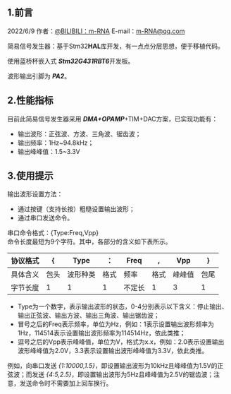 ## 1.前言
2022/6/9  作者：[@BILIBILI：m-RNA](https://space.bilibili.com/41224928  "@BILIBILI：m-RNA 个人主页")    E-mail：m-RNA@qq.com      

 简易信号发生器：基于Stm32**HAL**库开发，有一点点分层思想，便于移植代码。

使用蓝桥杯嵌入式 ***Stm32G431RBT6***开发板。

波形输出引脚为 ***PA2***。
## 2.性能指标
目前此简易信号发生器采用 ***DMA+OPAMP***+TIM+DAC方案，已实现功能有：
- 输出波形：正弦波、方波、三角波、锯齿波；
- 输出频率：1Hz~94.8kHz；
- 输出峰峰值：1.5~3.3V

## 3.使用提示
输出波形设置方法：
- 通过按键（支持长按）粗糙设置输出波形；
- 通过串口发送命令。 

串口命令格式：{Type:Freq,Vpp}  
命令长度最短为9个字符。其中，各部分的含义如下表所示。  

| 协议格式 | {    | Type     | ：   | Freq   | ,    | Vpp    | }    |
| -------- | ---- | -------- | ---- | ------ | ---- | ------ | ---- |
| 具体含义 | 包头 | 波形种类 | 格式 | 频率   | 格式 | 峰峰值 | 包尾 |
| 字节长度 | 1    | 1        | 1    | 不定长 | 1    | 3      | 1    |

- Type为一个数字，表示输出波形的状态，0-4分别表示以下含义：停止输出、输出正弦波、输出方波、输出三角波、输出锯齿波；  
- 冒号之后的Freq表示频率，单位为Hz，例如：1表示设置输出波形频率为1Hz，114514表示设置输出波形频率为114514Hz，依此类推；  
- 逗号之后的Vpp表示峰峰值，单位为V，格式为x.x，例如：2.0表示设置输出波形峰峰值为2.0V，3.3表示设置输出波形峰峰值为3.3V，依此类推。  

例如，向串口发送 *{1:10000,1.5}*，即设置输出波形为10kHz且峰峰值为1.5V的正弦波；而发送 *{4:5,2.5}*，即设置输出波形为5Hz且峰峰值为2.5V的锯齿波；注意，发送命令时不需要加上回车换行。

